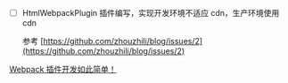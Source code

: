 - [ ] HtmlWebpackPlugin 插件编写，实现开发环境不适应 cdn，生产环境使用 cdn
  
  参考 [https://github.com/zhouzhili/blog/issues/2](https://github.com/zhouzhili/blog/issues/2)

[Webpack 插件开发如此简单！](https://cloud.tencent.com/developer/article/1601868)